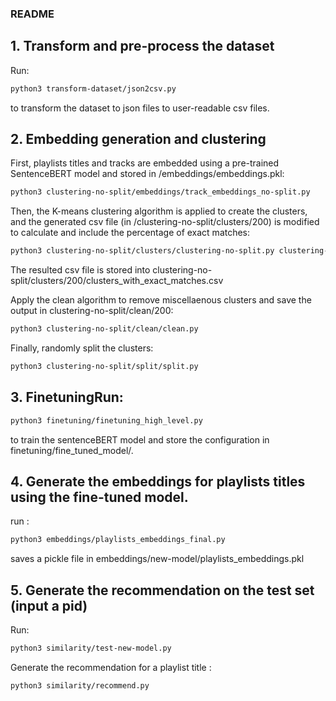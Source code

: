 ### README

## 1. Transform and pre-process the dataset
Run:
```bash
python3 transform-dataset/json2csv.py
```
to transform the dataset to json files to user-readable csv files.

## 2. Embedding generation and clustering
First, playlists titles and tracks are embedded using a pre-trained SentenceBERT model and stored in /embeddings/embeddings.pkl:
```bash
python3 clustering-no-split/embeddings/track_embeddings_no-split.py
```

Then, the K-means clustering algorithm is applied to create the clusters, and the generated csv file (in /clustering-no-split/clusters/200) is modified to calculate and include the percentage of exact matches:
```bash
python3 clustering-no-split/clusters/clustering-no-split.py clustering-no-split/clusters/percent-no-split.py
```
The resulted csv file is stored into clustering-no-split/clusters/200/clusters_with_exact_matches.csv

Apply the clean algorithm to remove miscellaenous clusters and save the output in clustering-no-split/clean/200:
```bash
python3 clustering-no-split/clean/clean.py
```
Finally, randomly split the clusters:
```bash
python3 clustering-no-split/split/split.py
```
## 3. FinetuningRun:
```bash
python3 finetuning/finetuning_high_level.py
```
to train the sentenceBERT model and store the configuration in finetuning/fine_tuned_model/.
## 4. Generate the embeddings for playlists titles using the fine-tuned model.
run :
```bash
python3 embeddings/playlists_embeddings_final.py
```
saves a pickle file in embeddings/new-model/playlists_embeddings.pkl

## 5. Generate the recommendation on the test set (input a pid)
Run:
```bash
python3 similarity/test-new-model.py
```

Generate the recommendation for a playlist title :
```bash
python3 similarity/recommend.py
```
